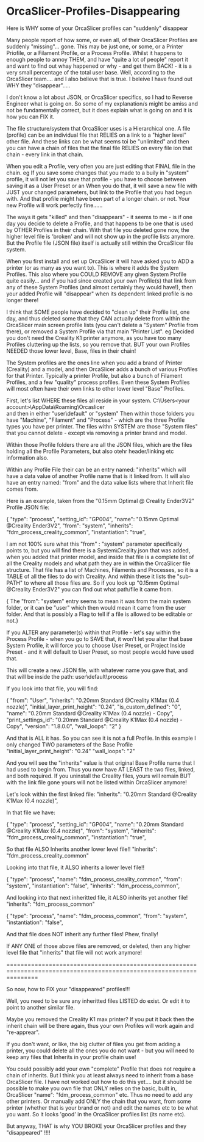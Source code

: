 # OrcaSlicer-Profiles-Disappearing
Here is WHY some of your OrcaSlicer profiles can "suddenly" disappear

Many people report of how some, or even all, of their OrcaSlicer Profiles are suddenly "missing"... gone.
This may be just one, or some, or a Printer Priofile, or a Filament Profile, or a Process Profile.
Whilst it happens to enough people to annoy THEM, and have "quite a lot of people" report it and want
to find out whay happened or why - and get them BACK! - it is a very small percentage of the total user
base. Well, according to the OrcaSlicer team....  and I also believe that is true.
I beleive I have found out WHY they "disappear".....

I don't know a lot about JSON, or OrcaSlicer specifics, so I had to Reverse Engineer what is going on.
So some of my explanation/s might be amiss and not be fundamentally correct, but it does explain what
is going on and it is how you can FIX it.

The file structure/system that OrcaSlicer uses is a Hierarchical one. A file (profile) can be an
individual file that RELIES on a link to a "higher level" other file. And these links can be what
seems toi be "unlimited" and then you can have a chain of files that the final file RELIES on every
file ion that chain - every link in that chain.

When you edit a Profile, very often you are just editing that FINAL file in the chain.
eg If you save some changes that you made to a buily in "system" profile, it will not let you save
that profile - you have to choose between saving it as a User Preset or an
When you do that, it will save a new file with JUST your changed parameters, but link to the Profile
that you had begun with. And that profile might have been part of a longer chain. or not.
Your new Profile will work perfectly fine......

The ways it gets "killed" and then "disappears" - it seems to me - is if one day you decide to delete
a Profile, and that happens to be one that is used by OTHER Profiles in their chain. With that file
you deleted gone now, the higher level file is 'broken' and will not show up in the profile lists
anymore. But the Profile file (JSON file) itself is actually still within the OrcaSlicer file system.

When you first install and set up OrcaSlicer it will have asked you to ADD a printer (or as many as you
want to). This is where it adds the System Profiles.  This also where you COULD REMOVE any given System
Profile quite easily... and if you had since created your own Profile(s) that link from any of these
System Profiles (and almost certainly they would have!), then your added Profile will "disappear"
when its dependent linked profile is no longer there!

I think that SOME people have decided to "clean up" their Profile list, one day, and thus deleted some
that they CAN actually delete from within the OrcaSlicer main screen profile lists (you can't delete
a "System" Profile from there), or removed a System Profile via that main "Printer List". eg Decided
you don't need the Creality K1 printer anymore, as you have too many Profiles cluttering up the lists,
so you remove that.  BUT your own Profiles NEEDED those lower level, Base, files in their chain!

The System profiles are the ones line when you add a brand of Printer (Creality) and a model, and then
OrcaSlicer adds a bunch of various Profiles for that Printer. Typically a printer Profile, but also a
bunch of Filament Profiles, and a few "quality" process profiles. Even these System Profiles will
most often have their own links to other lower level "Base" Profiles.

First, let's list WHERE these files all reside in your system.
C:\Users\<your account>\AppData\Roaming\Orcaslicer\
and then in either "user\default" or "system"
Then within those folders you have "Machine", "Filament" and "Process" - which are the three Profile
types you have per printer.
The files withn SYSTEM are those "System files" that you cannot delete - except via removing a printer
brand and model.

Within those Profile folders there are all the JSON files, which are the files holding all the
Profile Parameters, but also otehr header/linking etc information also.

Within any Profile File their can be an entry named:  "inherits"   which will have a data value of
another Profile name that is it linked from.
It will also have an entry named:   "from" and the data value lists where that Inherit file comes from.

Here is an example, taken from the "0.15mm Optimal @ Creality Ender3V2" Profile JSON file:

{
    "type": "process",
    "setting_id": "GP004",
    "name": "0.15mm Optimal @Creality Ender3V2",
    "from": "system",
    "inherits": "fdm_process_creality_common",
    "instantiation": "true",
    
I am not 100% sure what this "from" : "system" parameter specifically points to, but you will find there
is a System\Creality.json that was added, when you added that printer model, and inside that file is
a complete list of all the Creality models and what path they are in within the OrcaSlicer file structure.
That file has a list of Machines, Filaments and Processes, so it is a TABLE of all the files to do with
Creality. And within these it lists the "sub-PATH" to where all those files are.
So if you look up "0.15mm Optimal @Creality Ender3V2" you can find out what path/file it came from.

{ The "from": "system" entry seems to mean it was from the main system folder, or it can be "user"
  which then would mean it came from the user folder. And that is possibly a Flag to tell if a file
  is allowed to be editable or not.}

If you ALTER any parameter(s) within that Profile - let's say within the Process Profile - when you go to
SAVE that, it won't let you alter that base System Profile, it will force you to choose User Preset, or
Project Inside Preset - and it will default to User Preset, so most people would have used that.

This will create a new JSON file, with whatever name you gave that, and that will be inside the path:
user\default\process

If you look into that file, you will find:

{
    "from": "User",
    "inherits": "0.20mm Standard @Creality K1Max (0.4 nozzle)",
    "initial_layer_print_height": "0.24",
    "is_custom_defined": "0",
    "name": "0.20mm Standard @Creality K1Max (0.4 nozzle) - Copy",
    "print_settings_id": "0.20mm Standard @Creality K1Max (0.4 nozzle) - Copy",
    "version": "1.8.0.0",
    "wall_loops": "2"
}

And that is ALL it has. So you can see it is not a full Profile. In this example I only changed TWO
parameters of the Base Profile
"initial_layer_print_height": "0.24"
"wall_loops": "2"

And you will see the "inherits" value is that original Base Profile name that I had used to begin from.
Thus you now have AT LEAST the two files, linked, and both required.
If you uninstall the Creality files, yours will remain BUT with the link file gone yours will not be
listed within OrcaSlicer anymore!

Let's look within the first linked file:
"inherits": "0.20mm Standard @Creality K1Max (0.4 nozzle)",

In that file we have:

{
	"type": "process",
	"setting_id": "GP004",
	"name": "0.20mm Standard @Creality K1Max (0.4 nozzle)",
	"from": "system",
	"inherits": "fdm_process_creality_common",
	"instantiation": "true",

So that file ALSO Inherits another lower level file!!
"inherits": "fdm_process_creality_common"

Looking into that file, it ALSO inherits a lower level file!!

{
    "type": "process",
    "name": "fdm_process_creality_common",
    "from": "system",
    "instantiation": "false",
    "inherits": "fdm_process_common",

And looking into that next inheritted file, it ALSO inherits yet another file!
"inherits": "fdm_process_common"

{
    "type": "process",
    "name": "fdm_process_common",
    "from": "system",
    "instantiation": "false",

And that file does NOT inherit any further files!  Phew, finally!


If ANY ONE of those above files are removed, or deleted, then any higher level file that "inherits" that file
will not work anymore!

=====================================================================================================================

So now, how to FIX your "disappeared" profiles!!!

Well, you need to be sure any inheritted files LISTED do exist. Or edit it to point to another similar file.

Maybe you removed the Creality K1 max printer?  If you put it back then the inherit chain will be there again,
thus your own Profiles will work again and "re-apprear".

If you don't want, or like, the big clutter of files you get from adding a printer, you could delete all the ones
you do not want - but you will need to keep any files that Inherits in your profile chain use!

You could possibly add your own "complete" Profile that does not require a chain of inherits. But I think you
at least always need to inherit from a base OrcaSlicer file.
I have not worked out how to do this yet.... but it should be possible to make you own file that ONLY relies on
the basic, built in, OrcaSlicer "name": "fdm_process_common" etc.  Thus no need to add any other printers.
Or manually add ONLY the chain that you want, from some printer (whether that is your brand or not) and edit
the names etc to be what you want. So it looks 'good' in the OrcaSlicer profiles list (its name etc).



But anyway, THAT is why YOU BROKE your OrcaSlicer profiles and they "disappeared" !!!!


